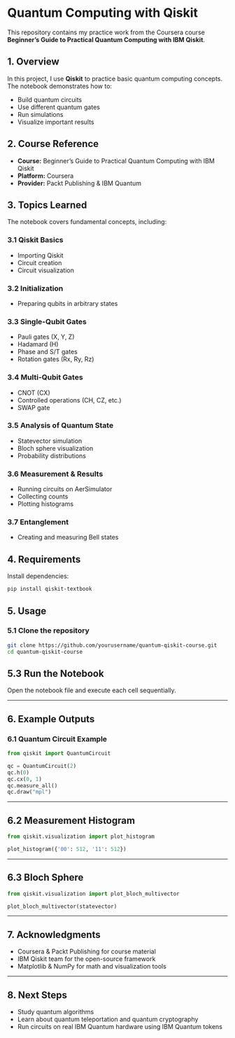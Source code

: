 # Quantum Computing with Qiskit

This repository contains my practice work from the Coursera course **Beginner’s Guide to Practical Quantum Computing with IBM Qiskit**.

## 1. Overview

In this project, I use **Qiskit** to practice basic quantum computing concepts. The notebook demonstrates how to:

* Build quantum circuits  
* Use different quantum gates  
* Run simulations  
* Visualize important results  

## 2. Course Reference

* **Course:** Beginner’s Guide to Practical Quantum Computing with IBM Qiskit  
* **Platform:** Coursera  
* **Provider:** Packt Publishing & IBM Quantum  

## 3. Topics Learned

The notebook covers fundamental concepts, including:

### 3.1 Qiskit Basics
* Importing Qiskit  
* Circuit creation  
* Circuit visualization  

### 3.2 Initialization
* Preparing qubits in arbitrary states  

### 3.3 Single-Qubit Gates
* Pauli gates (X, Y, Z)  
* Hadamard (H)  
* Phase and S/T gates  
* Rotation gates (Rx, Ry, Rz)  

### 3.4 Multi-Qubit Gates
* CNOT (CX)  
* Controlled operations (CH, CZ, etc.)  
* SWAP gate  

### 3.5 Analysis of Quantum State
* Statevector simulation  
* Bloch sphere visualization  
* Probability distributions  

### 3.6 Measurement & Results
* Running circuits on AerSimulator  
* Collecting counts  
* Plotting histograms  

### 3.7 Entanglement
* Creating and measuring Bell states  

## 4. Requirements

Install dependencies:

```bash
pip install qiskit-textbook
```
## 5. Usage

### 5.1 Clone the repository

```bash
git clone https://github.com/yourusername/quantum-qiskit-course.git
cd quantum-qiskit-course
```
## 5.3 Run the Notebook

Open the notebook file and execute each cell sequentially.

---

## 6. Example Outputs

### 6.1 Quantum Circuit Example

```python
from qiskit import QuantumCircuit

qc = QuantumCircuit(2)
qc.h(0)
qc.cx(0, 1)
qc.measure_all()
qc.draw("mpl")
```
---

## 6.2 Measurement Histogram

```python
from qiskit.visualization import plot_histogram

plot_histogram({'00': 512, '11': 512})
```
---

## 6.3 Bloch Sphere

```python
from qiskit.visualization import plot_bloch_multivector

plot_bloch_multivector(statevector)
```
---

## 7. Acknowledgments

* Coursera & Packt Publishing for course material  
* IBM Qiskit team for the open-source framework  
* Matplotlib & NumPy for math and visualization tools  

---

## 8. Next Steps

* Study quantum algorithms  
* Learn about quantum teleportation and quantum cryptography  
* Run circuits on real IBM Quantum hardware using IBM Quantum tokens

